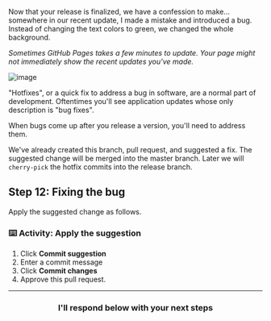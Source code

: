Now that your release is finalized, we have a confession to make... somewhere in our recent update, I made a mistake and introduced a bug. Instead of changing the text colors to green, we changed the whole background.

_Sometimes GitHub Pages takes a few minutes to update. Your page might not immediately show the recent updates you've made._

![image](https://user-images.githubusercontent.com/13326548/48045461-487dd800-e145-11e8-843c-b91a82213eb8.png)

"Hotfixes", or a quick fix to address a bug in software, are a normal part of development. Oftentimes you'll see application updates whose only description is "bug fixes".

When bugs come up after you release a version, you'll need to address them.

We've already created this branch, pull request, and suggested a fix. The suggested change will be merged into the master branch. Later we will `cherry-pick` the hotfix commits into the release branch.

## Step 12: Fixing the bug

Apply the suggested change as follows.

### :keyboard: Activity: Apply the suggestion
1. Click **Commit suggestion**
2. Enter a commit message
3. Click **Commit changes**
4. Approve this pull request. 


<hr>
<h3 align="center">I'll respond below with your next steps</h3>
